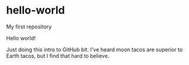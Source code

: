 # hello-world
My first repository

Hello world!

Just doing this intro to GitHub bit. I've heard moon tacos are superior to Earth tacos, but I find that hard to believe.
